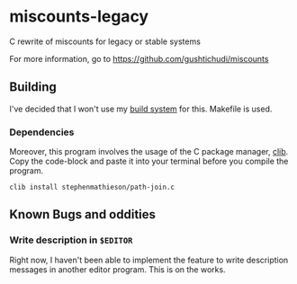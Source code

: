 # miscounts-legacy
C rewrite of miscounts for legacy or stable systems

For more information, go to <https://github.com/gushtichudi/miscounts>

## Building
I've decided that I won't use my [build system](https://github.com/gushtichudi/miscounts) for this. Makefile is used.

### Dependencies
Moreover, this program involves the usage of the C package manager, [clib](https://github.com/clibs/clib). Copy the code-block and paste it into your terminal before you compile the program.

```
clib install stephenmathieson/path-join.c
```

## Known Bugs and oddities

### Write description in `$EDITOR`
Right now, I haven't been able to implement the feature to write description messages in another editor program. This is on the works.